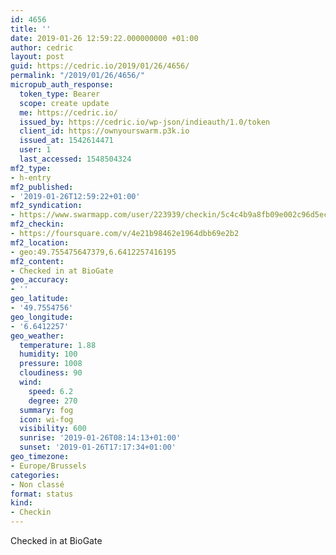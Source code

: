 ```yaml
---
id: 4656
title: ''
date: 2019-01-26 12:59:22.000000000 +01:00
author: cedric
layout: post
guid: https://cedric.io/2019/01/26/4656/
permalink: "/2019/01/26/4656/"
micropub_auth_response:
  token_type: Bearer
  scope: create update
  me: https://cedric.io/
  issued_by: https://cedric.io/wp-json/indieauth/1.0/token
  client_id: https://ownyourswarm.p3k.io
  issued_at: 1542614471
  user: 1
  last_accessed: 1548504324
mf2_type:
- h-entry
mf2_published:
- '2019-01-26T12:59:22+01:00'
mf2_syndication:
- https://www.swarmapp.com/user/223939/checkin/5c4c4b9a8fb09e002c96d5ec
mf2_checkin:
- https://foursquare.com/v/4e21b98462e1964dbb69e2b2
mf2_location:
- geo:49.755475647379,6.6412257416195
mf2_content:
- Checked in at BioGate
geo_accuracy:
- ''
geo_latitude:
- '49.7554756'
geo_longitude:
- '6.6412257'
geo_weather:
  temperature: 1.88
  humidity: 100
  pressure: 1008
  cloudiness: 90
  wind:
    speed: 6.2
    degree: 270
  summary: fog
  icon: wi-fog
  visibility: 600
  sunrise: '2019-01-26T08:14:13+01:00'
  sunset: '2019-01-26T17:17:34+01:00'
geo_timezone:
- Europe/Brussels
categories:
- Non classé
format: status
kind:
- Checkin
---
```

Checked in at BioGate